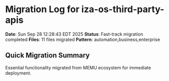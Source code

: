 # Migration Log for iza-os-third-party-apis

**Date**: Sun Sep 28 12:28:43 EDT 2025
**Status**: Fast-track migration completed
**Files**:       11 files migrated
**Pattern**: automation,business,enterprise

## Quick Migration Summary
Essential functionality migrated from MEMU ecosystem for immediate deployment.
